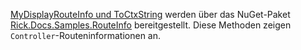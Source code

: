 [MyDisplayRouteInfo und ToCtxString](https://github.com/Rick-Anderson/RouteInfo/blob/master/Microsoft.Docs.Samples.RouteInfo/ControllerContextExtensions.cs) werden über das NuGet-Paket [Rick.Docs.Samples.RouteInfo](https://www.nuget.org/packages/Rick.Docs.Samples.RouteInfo) bereitgestellt. Diese Methoden zeigen `Controller`-Routeninformationen an.